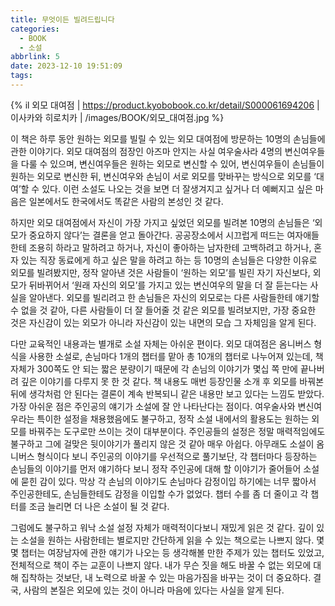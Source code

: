 ```yaml
---
title: 무엇이든 빌려드립니다
categories:
  - BOOK
  - 소설
abbrlink: 5
date: 2023-12-10 19:51:09
tags:
---
```


{% il 외모 대여점 | https://product.kyobobook.co.kr/detail/S000061694206 | 이사카와 히로치카 | /images/BOOK/외모_대여점.jpg %}

이 책은 하루 동안 원하는 외모를 빌릴 수 있는 외모 대여점에 방문하는 10명의 손님들에 관한 이야기다. 외모 대여점의 점장인 아즈마 안지는 사실 여우술사라 4명의 변신여우들을 다룰 수 있으며, 변신여우들은 원하는 외모로 변신할 수 있어, 변신여우들이 손님들이 원하는 외모로 변신한 뒤, 변신여우와 손님이 서로 외모를 맞바꾸는 방식으로 외모를 ‘대여’할 수 있다. 이런 소설도 나오는 것을 보면 더 잘생겨지고 싶거나 더 예뻐지고 싶은 마음은 일본에서도 한국에서도 똑같은 사람의 본성인 것 같다.

하지만 외모 대여점에서 자신이 가장 가지고 싶었던 외모를 빌려본 10명의 손님들은 ‘외모가 중요하지 않다’는 결론을 얻고 돌아간다. 공공장소에서 시끄럽게 떠드는 여자애들한테 조용히 하라고 말하려고 하거나, 자신이 좋아하는 남자한테 고백하려고 하거나, 혼자 있는 직장 동료에게 하고 싶은 말을 하려고 하는 등 10명의 손님들은 다양한 이유로 외모를 빌려봤지만, 정작 알아낸 것은 사람들이 ‘원하는 외모’를 빌린 자기 자신보다, 외모가 뒤바뀌어서 ‘원래 자신의 외모’를 가지고 있는 변신여우의 말을 더 잘 듣는다는 사실을 알아낸다. 외모를 빌리려고 한 손님들은 자신의 외모로는 다른 사람들한테 얘기할 수 없을 것 같아, 다른 사람들이 더 잘 들어줄 것 같은 외모를 빌려보지만, 가장 중요한 것은 자신감이 있는 외모가 아니라 자신감이 있는 내면의 모습 그 자체임을 알게 된다.

다만 교육적인 내용과는 별개로 소설 자체는 아쉬운 편이다. 외모 대여점은 옴니버스 형식을 사용한 소설로, 손님마다 1개의 챕터를 맡아 총 10개의 챕터로 나누어져 있는데, 책 자체가 300쪽도 안 되는 짧은 분량이기 때문에 각 손님의 이야기가 몇십 쪽 만에 끝나버려 깊은 이야기를 다루지 못 한 것 같다. 책 내용도 매번 등장인물 소개 후 외모를 바꿔본 뒤에 생각처럼 안 된다는 결론이 계속 반복되니 같은 내용만 보고 있다는 느낌도 받았다. 가장 아쉬운 점은 주인공의 얘기가 소설에 잘 안 나타난다는 점이다. 여우술사와 변신여우라는 특이한 설정을 채용했음에도 불구하고, 정작 소설 내에서의 활용도는 원하는 외모를 바꿔주는 도구로만 쓰이는 것이 대부분이다. 주인공들의 설정은 정말 매력적임에도 불구하고 그에 걸맞은 뒷이야기가 풀리지 않은 것 같아 매우 아쉽다. 아무래도 소설이 옴니버스 형식이다 보니 주인공의 이야기를 우선적으로 풀기보단, 각 챕터마다 등장하는 손님들의 이야기를 먼저 얘기하다 보니 정작 주인공에 대해 할 이야기가 줄어들어 소설에 묻힌 감이 있다. 막상 각 손님의 이야기도 손님마다 감정이입 하기에는 너무 짧아서 주인공한테도, 손님들한테도 감정을 이입할 수가 없었다. 챕터 수를 좀 더 줄이고 각 챕터를 조금 늘리면 더 나은 소설이 될 것 같다.

그럼에도 불구하고 워낙 소설 설정 자체가 매력적이다보니 재밌게 읽은 것 같다. 깊이 있는 소설을 원하는 사람한테는 별로지만 간단하게 읽을 수 있는 책으로는 나쁘지 않다. 몇몇 챕터는 여장남자에 관한 얘기가 나오는 등 생각해볼 만한 주제가 있는 챕터도 있었고, 전체적으로 책이 주는 교훈이 나쁘지 않다. 내가 무슨 짓을 해도 바꿀 수 없는 외모에 대해 집착하는 것보단, 내 노력으로 바꿀 수 있는 마음가짐을 바꾸는 것이 더 중요하다. 결국, 사람의 본질은 외모에 있는 것이 아니라 마음에 있다는 사실을 알게 된다.
